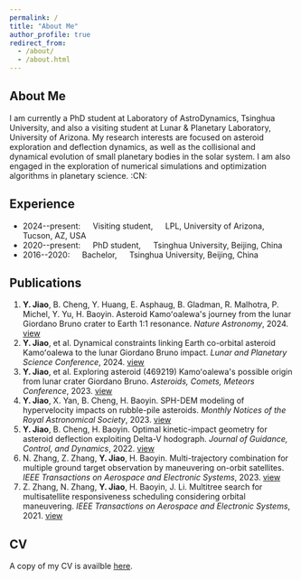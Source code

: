 ```yaml
---
permalink: /
title: "About Me"
author_profile: true
redirect_from: 
  - /about/
  - /about.html
---
```


## About Me

I am currently a PhD student at Laboratory of AstroDynamics, Tsinghua University, and also a visiting student at Lunar & Planetary Laboratory, University of Arizona. My research interests are focused on asteroid exploration and deflection dynamics, as well as the collisional and dynamical evolution of small planetary bodies in the solar system. I am also engaged in the exploration of numerical simulations and optimization algorithms in planetary science. :CN:

## Experience

+ 2024--present: &emsp; Visiting student, &emsp; LPL, University of Arizona, Tucson, AZ, USA
+ 2020--present: &emsp; PhD student, &emsp; Tsinghua University, Beijing, China
+ 2016--2020: &emsp; Bachelor, &emsp; Tsinghua University, Beijing, China

## Publications
1. **Y. Jiao**, B. Cheng, Y. Huang, E. Asphaug, B. Gladman, R. Malhotra, P. Michel, Y. Yu, H. Baoyin. Asteroid Kamoʻoalewa's journey from the lunar Giordano Bruno crater to Earth 1:1 resonance. *Nature Astronomy*, 2024. [view](https://www.nature.com/articles/s41550-024-02258-z)
2. **Y. Jiao**, et al. Dynamical constraints linking Earth co-orbital asteroid Kamoʻoalewa to the lunar Giordano Bruno impact. *Lunar and Planetary Science Conference*, 2024. [view](https://www.hou.usra.edu/meetings/lpsc2024/pdf/1973.pdf)
3. **Y. Jiao**, et al. Exploring asteroid (469219) Kamoʻoalewa's possible origin from lunar crater Giordano Bruno. *Asteroids, Comets, Meteors Conference*, 2023. [view](https://www.hou.usra.edu/meetings/acm2023/pdf/2195.pdf)
4. **Y. Jiao**, X. Yan, B. Cheng, H. Baoyin. SPH-DEM modeling of hypervelocity impacts on rubble-pile asteroids. *Monthly Notices of the Royal Astronomical Society*, 2023. [view](https://doi.org/10.1093/mnras/stad3888)
5. **Y. Jiao**, B. Cheng, H. Baoyin. Optimal kinetic-impact geometry for asteroid deflection exploiting Delta-V hodograph. *Journal of Guidance, Control, and Dynamics*, 2022. [view](https://arc.aiaa.org/doi/10.2514/1.G006876)
6. N. Zhang, Z. Zhang, **Y. Jiao**, H. Baoyin. Multi-trajectory combination for multiple ground target observation by maneuvering on-orbit satellites. *IEEE Transactions on Aerospace and Electronic Systems*, 2023. [view](https://doi.org/10.1109/TAES.2023.3303409)
7. Z. Zhang, N. Zhang, **Y. Jiao**, H. Baoyin, J. Li. Multitree search for multisatellite responsiveness scheduling considering orbital maneuvering. *IEEE Transactions on Aerospace and Electronic Systems*, 2021. [view](https://doi.org/10.1109/TAES.2021.3129723)

## CV
A copy of my CV is availble [here](https://jiaoyf-thu.github.io/files/Rezume.pdf).
